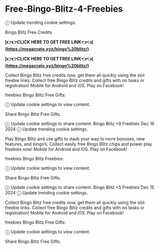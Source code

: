# Free-Bingo-Blitz-4-Freebies
ⓘ Update trending cookie settings.

Bingo Blitz Free Credits

**[👉👉CLICK HERE TO GET FREE LINK👈👈]  (https://megacrate.xyz/bingo%20blitz/)**

**[👉👉CLICK HERE TO GET FREE LINK👈👈]  (https://megacrate.xyz/bingo%20blitz/)**

Collect Bingo Blitz free credits now, get them all quickly using the slot freebie links. Collect free Bingo Blitz credits and gifts with no tasks or registration! Mobile for Android and iOS. Play on Facebook!

freebies Bingo Blitz Free Gifts:

ⓘ Update cookie settings to view content.

Share Bingo Blitz Free Gifts.

ⓘ Update cookie settings to share content.
Bingo Blitz +9 Freebies
Dec
16
2024
ⓘ Update trending cookie settings.

Play Bingo Blitz and use gifts to daub your way to more bonuses, new features, and bingo’s. Collect easily free Bingo Blitz chips and power play freebies now! Mobile for Android and iOS. Play on Facebook!

freebies Bingo Blitz Freebies:

ⓘ Update cookie settings to view content.

Share Bingo Blitz Free Gifts.

ⓘ Update cookie settings to share content.
Bingo Blitz +5 Freebies
Dec
15
2024
ⓘ Update trending cookie settings.

Collect Bingo Blitz free credits now, get them all quickly using the slot freebie links. Collect free Bingo Blitz credits and gifts with no tasks or registration! Mobile for Android and iOS. Play on Facebook!

freebies Bingo Blitz Free Gifts:

ⓘ Update cookie settings to view content.

Share Bingo Blitz Free Gifts.

